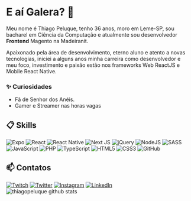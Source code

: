 # E aí Galera? 🍻

<!-- <img align="right" src=".github/image.jpg" width="300"/>  -->

Meu nome é Thiago Peluque, tenho 36 anos, moro em Leme-SP, sou bacharel em Ciência da Computação e atualmente sou desenvolvedor **Frontend** Magento na Madeiranit.

Apaixonado pela área de desenvolvimento, eterno aluno e atento a novas tecnologias, iniciei a alguns anos minha carreira como desenvolvedor e meu foco, investimento e paixão estão nos frameworks Web ReactJS e Mobile React Native.

<!-- [![Discord Badge](https://img.shields.io/badge/Acesse%20minha%20comunidade%20no%20Discord-7289da?style=for-the-badge&logo=discord&logoColor=white&link=https://discord.gg/JPS2bY6GVy)](https://discord.gg/JPS2bY6GVy) -->

### ✨ Curiosidades

- Fã de Senhor dos Anéis.
- Gamer e Streamer nas horas vagas

## 📋 Skills

![Expo](https://img.shields.io/badge/expo-1C1E24?style=for-the-badge&logo=expo&logoColor=#D04A37)
![React](https://img.shields.io/badge/react-%2320232a.svg?style=for-the-badge&logo=react&logoColor=%2361DAFB)
![React Native](https://img.shields.io/badge/react_native-%2320232a.svg?style=for-the-badge&logo=react&logoColor=%2361DAFB)
![Next JS](https://img.shields.io/badge/Next-black?style=for-the-badge&logo=next.js&logoColor=white)
![jQuery](https://img.shields.io/badge/jquery-%230769AD.svg?style=for-the-badge&logo=jquery&logoColor=white)
![NodeJS](https://img.shields.io/badge/node.js-6DA55F?style=for-the-badge&logo=node.js&logoColor=white)
![SASS](https://img.shields.io/badge/SASS-hotpink.svg?style=for-the-badge&logo=SASS&logoColor=white)
![JavaScript](https://img.shields.io/badge/javascript-%23323330.svg?style=for-the-badge&logo=javascript&logoColor=%23F7DF1E)
![PHP](https://img.shields.io/badge/php-%23777BB4.svg?style=for-the-badge&logo=php&logoColor=white)
![TypeScript](https://img.shields.io/badge/typescript-%23007ACC.svg?style=for-the-badge&logo=typescript&logoColor=white)
![HTML5](https://img.shields.io/badge/html5-%23E34F26.svg?style=for-the-badge&logo=html5&logoColor=white)
![CSS3](https://img.shields.io/badge/css3-%231572B6.svg?style=for-the-badge&logo=css3&logoColor=white)
![GitHub](https://img.shields.io/badge/github-%23121011.svg?style=for-the-badge&logo=github&logoColor=white)


## 📫 Contatos

[![Twitch](https://img.shields.io/badge/Twitch-%239146FF.svg?style=for-the-badge&logo=Twitch&logoColor=white&borderRadi)](https://twitch.com/thiagopeluque)
[![Twitter](https://img.shields.io/badge/Twitter-%231DA1F2.svg?style=for-the-badge&logo=Twitter&logoColor=white)](https://twitter.com/thiagopeluque)
[![Instagram](https://img.shields.io/badge/Instagram-%23E4405F.svg?style=for-the-badge&logo=Instagram&logoColor=white)](https://instagram.com/thiagopeluque)
[![LinkedIn](https://img.shields.io/badge/linkedin-%230077B5.svg?style=for-the-badge&logo=linkedin&logoColor=white)](https://www.linkedin.com/in/thiago-peluque-64594547/)  
![thiagopeluque github stats](https://github-readme-stats.vercel.app/api?username=thiagopeluque&hide=[%22issues%22]&show_icons=true)

